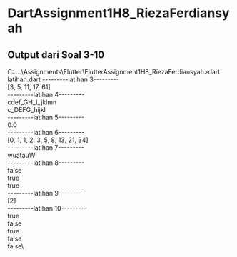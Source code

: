 # DartAssignment1H8_RiezaFerdiansyah
## Output dari Soal 3-10

C:\....\Assignments\Flutter\FlutterAssignment1H8_RiezaFerdiansyah>dart latihan.dart
---------latihan 3---------\
[3, 5, 11, 17, 61]\
---------latihan 4---------\
cdef_GH_I_jklmn\
c_DEFG_hijkl\
---------latihan 5---------\
0.0\
---------latihan 6---------\
[0, 1, 1, 2, 3, 5, 8, 13, 21, 34]\
---------latihan 7---------\
wuatauW\
---------latihan 8---------\
false\
true\
true\
---------latihan 9---------\
[2]\
---------latihan 10---------\
true\
false\
true\
false\
false\